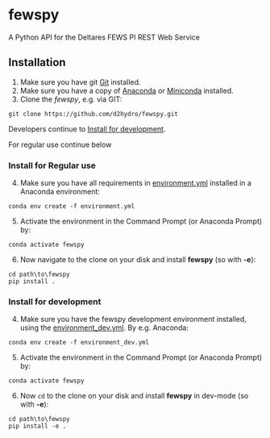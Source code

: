 # fewspy
A Python API for the Deltares FEWS PI REST Web Service

## Installation
1. Make sure you have git [Git](https://gitforwindows.org/) installed.
2. Make sure you have a copy of [Anaconda](https://www.anaconda.com/) or [Miniconda](https://veranostech.github.io/docs-korean-conda-docs/docs/build/html/miniconda.html) installed.
3. Clone the *fewspy*, e.g. via GIT:
```
git clone https://github.com/d2hydro/fewspy.git
```
Developers continue to [Install for development](#install-for-development).

For regular use continue below
### Install for Regular use
4. Make sure you have all requirements in [environment.yml](envs/environment.yml)  installed in a Anaconda environment:
```
conda env create -f environment.yml
```
5. Activate the environment in the Command Prompt (or Anaconda Prompt) by:
```
conda activate fewspy
```
6. Now navigate to the clone on your disk and install **fewspy** (so with **-e**):
```
cd path\to\fewspy
pip install .
```
<h3 id="install-for-development">Install for development</h3>

4. Make sure you have the fewspy development environment installed, using the [environment_dev.yml](envs/environment_dev.yml). By e.g. Anaconda:
```
conda env create -f environment_dev.yml
```
5. Activate the environment in the Command Prompt (or Anaconda Prompt) by:
```
conda activate fewspy
```
6. Now `cd` to the clone on your disk and install **fewspy** in dev-mode (so with **-e**):

```
cd path\to\fewspy
pip install -e .
```